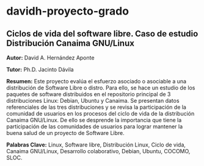 davidh-proyecto-grado
=====================

Ciclos de vida del software libre. Caso de estudio Distribución Canaima 
GNU/Linux
----

**Autor:** David A. Hernández Aponte


**Tutor:** Ph.D. Jacinto Dávila


**Resumen:** Este proyecto evalúa el esfuerzo asociado o asociable a una distribución de Software Libre o distro. Para ello, se hace un estudio de los paquetes de software distribuidos en el repositorio principal de 3 distribuciones Linux: Debian, Ubuntu y Canaima. Se presentan datos referenciales de las tres distribuciones y se revisa la participación de la comunidad de usuarios en los procesos del ciclo de vida de la distribución Canaima GNU/Linux. De ello se desprende la importancia que tiene la participación de las comunidades de usuarios para lograr mantener la buena salud de un proyecto de Software Libre.

**Palabras Clave:** Linux, Software libre, Distribución Linux, Ciclo de vida, Canaima GNU/Linux, Desarrollo colaborativo, Debian, Ubuntu, COCOMO, SLOC.

